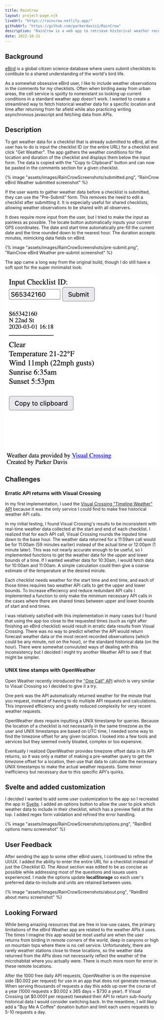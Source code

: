 ```yaml
---
title: RainCrow
layout: project-page.njk
liveUrl: "https://raincrow.netlify.app/"
githubUrl: "https://github.com/parkerdavis1/RainCrow"
description: "RainCrow is a web app to retrieve historical weather records for eBird checklists."
date: 2022-10-31
---
```

<!-- 
<div class="screenshot-container full-width">
    <div class="screenshot">
        <img src="/assets/images/RainCrowScreenshots/submitted.png" alt="">
    </div>
    <div class="screenshot">
        <img src="/assets/images/RainCrowScreenshots/pre-submit.png" alt="">
    </div>
    <div class="screenshot">
        <img src="/assets/images/RainCrowScreenshots/about.png" alt="">
    </div>
    <div class="screenshot">
        <img src="/assets/images/RainCrowScreenshots/options.png" alt="">
    </div>
</div> -->

<!-- <div class="image-slider full-width">
    <ul>
        <li>
            <img src="/assets/images/RainCrowScreenshots/submitted.png" alt="">
        </li>
        <li>
            <img src="/assets/images/RainCrowScreenshots/pre-submit.png" alt="">
        </li>
        <li>
            <img src="/assets/images/RainCrowScreenshots/about.png" alt="">
        </li>
        <li>
            <img src="/assets/images/RainCrowScreenshots/options.png" alt="">
        </li>
    </ul>
</div> -->

<div class="reading-width">

## Background

[eBird](https://ebird.org/about) is a global citizen science database where users submit checklists to contibute to a shared understanding of the world's bird life.

As a somewhat obsessive eBird user, I like to include weather observations in the comments for my checklists. Often when birding away from urban areas, the cell service is spotty to nonexistant so looking up current conditions in a standard weather app doesn't work. I wanted to create a streamlined way to fetch historical weather data for a specific location and time after returning from far afield while also practicing writing asynchronous javascript and fetching data from APIs.

## Description

To get weather data for a checklist that is already submitted to eBird, all the user has to do is input the checklist ID (or the entire URL) for a checklist and click "Get Weather". The app gathers the weather conditions for the location and duration of the checklist and displays them below the input form. The data is copied with the "Copy to Clipboard" button and can now be pasted in the comments section for a given checklist.

{% image "assets/images/RainCrowScreenshots/submitted.png", "RainCrow eBird Weather submitted screenshot" %}

If the user wants to gather weather data before a checklist is submitted, they can use the "Pre-Submit" form. This removes the need to edit a checklist after submitting it. It is especially useful for shared checklists, allowing weather observations to be shared with all observers.

It does require more input from the user, but I tried to make the input as painless as possible. The locate button automatically inputs your current GPS coordinates. The date and start time automatically pre-fill the current date and the time rounded down to the nearest hour. The duration accepts minutes, mimicking data fields on eBird.

<!-- ![eBird Weather app pre-submit screenshot](/assets/images/RainCrowScreenshots/pre-submit.png) -->
{% image "assets/images/RainCrowScreenshots/pre-submit.png", "RainCrow eBird Weather pre-submit screenshot" %}

The app came a long way from the original build, though I do still have a soft spot for the super minimalist look:

<picture class="small-image">
    <img src="/assets/images/ebirdweather-first.png" alt="First version of RainCrow">
</picture>


## Challenges

### Erratic API returns with Visual Crossing

In my first implementation, I used the [Visual Crossing "Timeline Weather" API](https://www.visualcrossing.com/resources/documentation/weather-api/timeline-weather-api/) because it was the only service I could find to make free historical weather API calls.

In my initial testing, I found Visual Crossing's results to be inconsistent with real-time weather data collected at the start and end of each checklist. I realized that for each API call, Visual Crossing rounds the inputed time down to the base hour. The weather data returned for a 11:59am call would be for 11:00am (59 minutes earlier) instead of the actual time or 12:00pm (1 minute later). This was not nearly accurate enough to be useful, so I implemented functions to get the weather data for the upper and lower bounds of a time. If I wanted weather data for 10:30am, I would fetch data for 10:00am and 11:00am. A simple calculation could then give a coarse estimate of the temperature at the desired minute.

Each checklist needs weather for the start time and end time, and each of those times requires two weather API calls to get the upper and lower bounds. To increase effeciency and reduce redundant API calls I implemented a function to only make the minimum necessary API calls in the cases where there are shared times between upper and lower bounds of start and end times.

I was relatively satisfied with this implementation in many cases but I found that using the app too close to the requested times (such as right after finishing an eBird checklist) would result in erratic data results from Visual Crossing. There was no way to predict whether the API would return forecast weather data or the most recent recorded observations (which could be any minute, not on the hour), or the standard historical data (on the hour). There were somewhat convuluted ways of dealing with this inconsistency but I decided I might try another Weather API to see if that might be simpler.

### UNIX time stamps with OpenWeather

Open Weather recently introduced the ["One Call" API](https://openweathermap.org/api/one-call-3#history) which is very similar to Visual Crossing so I decided to give it a try.

One perk was the API automatically returned weather for the minute that you request, instead of having to do multiple API requests and calculations. This improved efficiency and greatly reduced complexity for very recent weather requests.

OpenWeather does require inputting a UNIX timestamp for queries. Because the location of a checklist is not necessarily in the same timezone as the user and UNIX timestamps are based on UTC time, I needed some way to find the timezone offset for any given location. I looked into a few tools and services but they seemed overly bloated, complex or too expensive.

Eventually I realized OpenWeather provides timezone offset data in its API returns, so it was only a matter of making a pre-weather query to get the timezone offset for a location, then use that data to calculate the necessary UNIX timestamps to make the actual weather requests. Some minor inefficiency but necessary due to this specific API's quirks.

## Svelte and added customization

I decided I wanted to add some user customization to the app so I recreated the app in [Svelte](https://svelte.dev/). I added an options button to allow the user to pick which weather data to include in their checklist, which has a preview field at the top. I added regex form validation and refined the error handling.

<!-- ![RainBird options menu screenshot](/assets/images/RainCrowScreenshots/options.png) -->
{% image "assets/images/RainCrowScreenshots/options.png", "RainBird options menu screenshot" %}

## User Feedback

After sending the app to some other eBird users, I continued to refine the UI/UX. I added the ability to enter the entire URL for a checklist instead of just the Checklist ID. The About section was edited to be as concise as possible while addressing most of the questions and issues users experienced. I made the options update **localStorage** so each user's preferred data-to-include and units are retained between uses.

<!-- ![RainBird About menu screenshot](/assets/images/RainCrowScreenshots/about.png) -->
{% image "assets/images/RainCrowScreenshots/about.png", "RainBird about menu screenshot" %}

## Looking Forward

While being amazing resources that are free in low-use cases, the primary limitations of the eBird Weather app are related to the weather APIs it uses. The times I imagine this app would be most useful are when the user returns from birding in remote corners of the world, deep in canyons or high on mountain tops where there is no cell service. Unfortunately, there are rarely weather stations close to these locations, so the weather data returned from the APIs does not necessarily reflect the weather of the microhabitat where you actually were. There is much more room for error in these remote locations.

After the 1000 free daily API requests, OpenWeather is on the expensive side ($0.002 per request) for use in an app that does not generate revenue. When serving thousands of requests a day this adds up over the course of a year (1000 requests x $0.002 x 365 days = $730 a year). If Visual Crossing (at $0.0001 per request) tweaked their API to return sub-hourly historical data I would consider switching back. In the meantime, I will likely add a "Buy Me A Coffee" donation button and limit each users requests to 5-10 requests a day.

</div>
